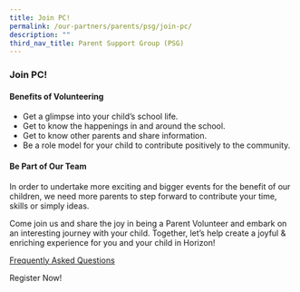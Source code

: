 ```yaml
---
title: Join PC!
permalink: /our-partners/parents/psg/join-pc/
description: ""
third_nav_title: Parent Support Group (PSG)
---
```

### **Join PC!**
#### **Benefits of Volunteering**
*   Get a glimpse into your child’s school life.
*   Get to know the happenings in and around the school.
*   Get to know other parents and share information.
*   Be a role model for your child to contribute positively to the community.

#### **Be Part of Our Team**
In order to undertake more exciting and bigger events for the benefit of our children, we need more parents to step forward to contribute your time, skills or simply ideas.  
  
Come join us and share the joy in being a Parent Volunteer and embark on an interesting journey with your child. Together, let’s help create a joyful & enriching experience for you and your child in Horizon!  
  
[Frequently Asked Questions](/files/faq.pdf)
  
Register Now!